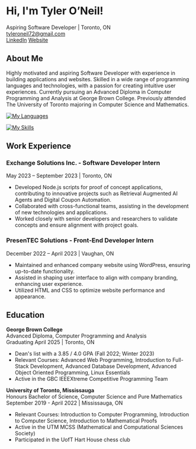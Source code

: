 # Hi, I'm Tyler O’Neil!

Aspiring Software Developer | Toronto, ON  
tyleroneil72@gmail.com  
[LinkedIn](linkedin.com/in/tyler-oneil-dev)
[Website](tyleroneil.dev)

## About Me

Highly motivated and aspiring Software Developer with experience in building applications and websites. Skilled in a wide range of programming languages and technologies, with a passion for creating intuitive user experiences. Currently pursuing an Advanced Diploma in Computer Programming and Analysis at George Brown College. Previously attended The University
of Toronto majoring in Computer Science and Mathematics.

[![My Languages](https://skillicons.dev/icons?i=html,css,bootstrap,js,ts,nodejs,python,java,cs,bash,mysql)](https://skillicons.dev)

[![My Skills](https://skillicons.dev/icons?i=aws,vscode,visualstudio,git,linux,wordpress,dotnet)](https://skillicons.dev)

## Work Experience

### Exchange Solutions Inc. - Software Developer Intern
May 2023 – September 2023 | Toronto, ON

- Developed Node.js scripts for proof of concept applications, contributing to innovative projects such as Retrieval Augmented AI Agents and Digital Coupon Automation.
- Collaborated with cross-functional teams, assisting in the development of new technologies and applications.
- Worked closely with senior developers and researchers to validate concepts and ensure alignment with project goals.

### PresenTEC Solutions - Front-End Developer Intern
December 2022 – April 2023 | Vaughan, ON

- Maintained and enhanced company website using WordPress, ensuring up-to-date functionality.
- Assisted in shaping user interface to align with company branding, enhancing user experience.
- Utilized HTML and CSS to optimize website performance and appearance.

## Education

**George Brown College**  
Advanced Diploma, Computer Programming and Analysis  
Graduating April 2025 | Toronto, ON

- Dean's list with a 3.85 / 4.0 GPA (Fall 2022; Winter 2023)
- Relevant Courses: Advanced Web Programming, Introduction to Full-Stack Development, Advanced Database Development, Advanced Object Oriented Programming, Linux Essentials
- Active in the GBC IEEEXtreme Competitive Programming Team

**University of Toronto, Mississauga**  
Honours Bachelor of Science, Computer Science and Pure Mathematics  
September 2019 - April 2022 | Mississauga, ON

- Relevant Courses: Introduction to Computer Programming, Introduction to Computer Science, Introduction to Mathematical Proofs
- Active in the UTM MCSS (Mathematical and Computational Sciences Society)
- Participated in the UofT Hart House chess club

